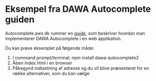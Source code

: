 # Eksempel fra DAWA Autocomplete guiden
Autocomplete.aws.dk rummer en [guide](http://autocomplete.aws.dk/guide.html), som beskriver hvordan man implementerer DAWA Autocomplete i en web applikation.

Du kan prøve eksemplet på følgende måde:

1. I command prompt/terminal: npm install dawa-autocomplete2
2. Åben index.html i en browser
3. Påbegynd indtastning af adresse og du vil blive præsenteret for en række alternativer, som du kan vælge
